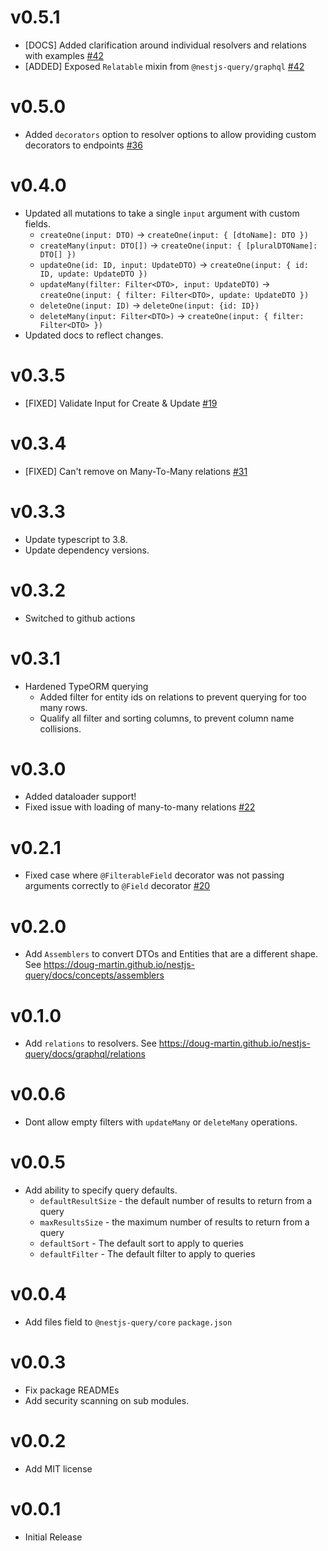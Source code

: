 # v0.5.1

* [DOCS] Added clarification around individual resolvers and relations with examples [#42](https://github.com/doug-martin/nestjs-query/issues/42)
* [ADDED] Exposed `Relatable` mixin from `@nestjs-query/graphql` [#42](https://github.com/doug-martin/nestjs-query/issues/42)

# v0.5.0

* Added `decorators` option to resolver options to allow providing custom decorators to endpoints [#36](https://github.com/doug-martin/nestjs-query/issues/36)

# v0.4.0

* Updated all mutations to take a single `input` argument with custom fields.
    *   `createOne(input: DTO)` -> `createOne(input: { [dtoName]: DTO })`
    *   `createMany(input: DTO[])` -> `createOne(input: { [pluralDTOName]: DTO[] })`
    *   `updateOne(id: ID, input: UpdateDTO)` -> `createOne(input: { id: ID, update: UpdateDTO })`
    *   `updateMany(filter: Filter<DTO>, input: UpdateDTO)` -> `createOne(input: { filter: Filter<DTO>, update: UpdateDTO })`
    *   `deleteOne(input: ID)` -> `deleteOne(input: {id: ID})`
    *   `deleteMany(input: Filter<DTO>)` -> `createOne(input: { filter: Filter<DTO> })`
* Updated docs to reflect changes.

# v0.3.5

* [FIXED] Validate Input for Create & Update [#19](https://github.com/doug-martin/nestjs-query/issues/19)

# v0.3.4

* [FIXED] Can't remove on Many-To-Many relations [#31](https://github.com/doug-martin/nestjs-query/issues/31)

# v0.3.3

* Update typescript to 3.8.
* Update dependency versions. 

# v0.3.2

* Switched to github actions 

# v0.3.1

* Hardened TypeORM querying
    * Added filter for entity ids on relations to prevent querying for too many rows.
    * Qualify all filter and sorting columns, to prevent column name collisions. 

# v0.3.0

* Added dataloader support!
* Fixed issue with loading of many-to-many relations [#22](https://github.com/doug-martin/nestjs-query/issues/22)

# v0.2.1

* Fixed case where `@FilterableField` decorator was not passing arguments correctly to `@Field` decorator [#20](https://github.com/doug-martin/nestjs-query/issues/20)

# v0.2.0

* Add `Assemblers` to convert DTOs and Entities that are a different shape. See https://doug-martin.github.io/nestjs-query/docs/concepts/assemblers

# v0.1.0

* Add `relations` to resolvers. See https://doug-martin.github.io/nestjs-query/docs/graphql/relations

# v0.0.6

* Dont allow empty filters with `updateMany` or `deleteMany` operations.

# v0.0.5

* Add ability to specify query defaults.
   * `defaultResultSize` -  the default number of results to return from a query
   * `maxResultsSize` -  the maximum number of results to return from a query
   * `defaultSort` -  The default sort to apply to queries
   * `defaultFilter` -  The default filter to apply to queries

# v0.0.4

* Add files field to `@nestjs-query/core` `package.json`

# v0.0.3

* Fix package READMEs
* Add security scanning on sub modules.

# v0.0.2

* Add MIT license

# v0.0.1

* Initial Release
